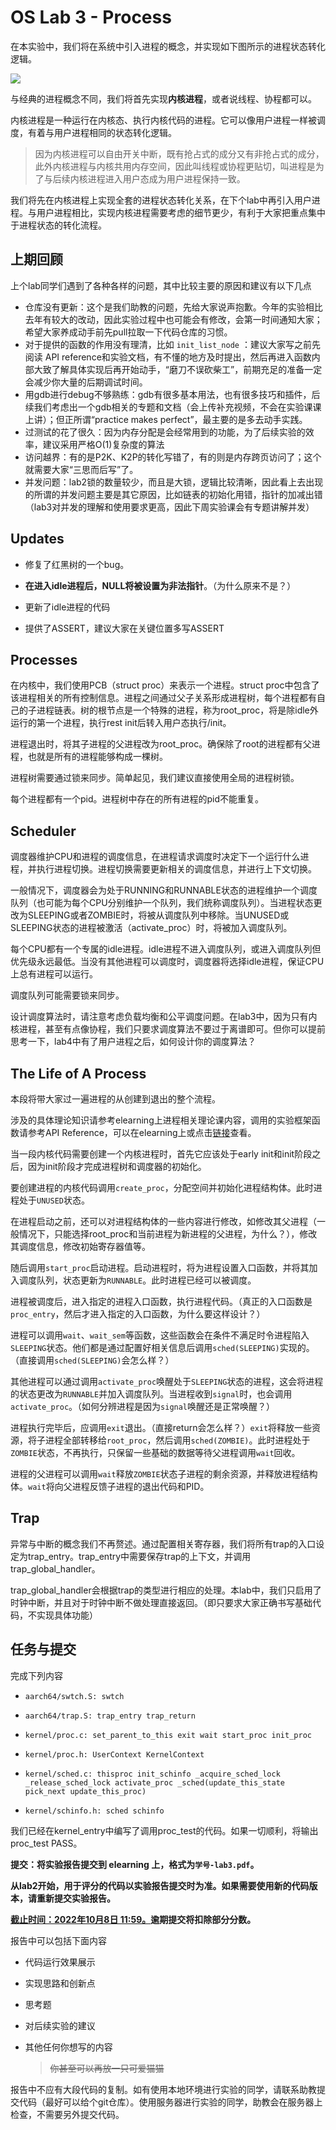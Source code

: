 # OS Lab 3 - Process

在本实验中，我们将在系统中引入进程的概念，并实现如下图所示的进程状态转化逻辑。

![](C:\Users\ASUS\AppData\Roaming\marktext\images\2022-09-22-16-00-06-image.png)

与经典的进程概念不同，我们将首先实现**内核进程**，或者说线程、协程都可以。

内核进程是一种运行在内核态、执行内核代码的进程。它可以像用户进程一样被调度，有着与用户进程相同的状态转化逻辑。

> 因为内核进程可以自由开关中断，既有抢占式的成分又有非抢占式的成分，此外内核进程与内核共用内存空间，因此叫线程或协程更贴切，叫进程是为了与后续内核进程进入用户态成为用户进程保持一致。

我们将先在内核进程上实现全套的进程状态转化关系，在下个lab中再引入用户进程。与用户进程相比，实现内核进程需要考虑的细节更少，有利于大家把重点集中于进程状态的转化流程。

## 上期回顾

上个lab同学们遇到了各种各样的问题，其中比较主要的原因和建议有以下几点

- 仓库没有更新：这个是我们助教的问题，先给大家说声抱歉。今年的实验相比去年有较大的改动，因此实验过程中也可能会有修改，会第一时间通知大家；希望大家养成动手前先pull拉取一下代码仓库的习惯。
- 对于提供的函数的作用没有理清，比如 `init_list_node` ：建议大家写之前先阅读 API reference和实验文档，有不懂的地方及时提出，然后再进入函数内部大致了解具体实现后再开始动手，“磨刀不误砍柴工”，前期充足的准备一定会减少你大量的后期调试时间。
- 用gdb进行debug不够熟练：gdb有很多基本用法，也有很多技巧和插件，后续我们考虑出一个gdb相关的专题和文档（会上传补充视频，不会在实验课课上讲）；但正所谓“practice makes perfect”，最主要的是多去动手实践。
- 过测试的花了很久：因为内存分配是会经常用到的功能，为了后续实验的效率，建议采用严格O(1)复杂度的算法
- 访问越界：有的是P2K、K2P的转化写错了，有的则是内存跨页访问了；这个就需要大家“三思而后写”了。
- 并发问题：lab2锁的数量较少，而且是大锁，逻辑比较清晰，因此看上去出现的所谓的并发问题主要是其它原因，比如链表的初始化用错，指针的加减出错（lab3对并发的理解和使用要求更高，因此下周实验课会有专题讲解并发）

## Updates

* 修复了红黑树的一个bug。

* **在进入idle进程后，NULL将被设置为非法指针**。（为什么原来不是？）

* 更新了idle进程的代码

* 提供了ASSERT，建议大家在关键位置多写ASSERT

## Processes

在内核中，我们使用PCB（struct proc）来表示一个进程。struct proc中包含了该进程相关的所有控制信息。进程之间通过父子关系形成进程树，每个进程都有自己的子进程链表。树的根节点是一个特殊的进程，称为root\_proc，将是除idle外运行的第一个进程，执行rest init后转入用户态执行/init。

进程退出时，将其子进程的父进程改为root\_proc。确保除了root的进程都有父进程，也就是所有的进程能够构成一棵树。

进程树需要通过锁来同步。简单起见，我们建议直接使用全局的进程树锁。

每个进程都有一个pid。进程树中存在的所有进程的pid不能重复。

## Scheduler

调度器维护CPU和进程的调度信息，在进程请求调度时决定下一个运行什么进程，并执行进程切换。进程切换需要更新相关的调度信息，并进行上下文切换。

一般情况下，调度器会为处于RUNNING和RUNNABLE状态的进程维护一个调度队列（也可能为每个CPU分别维护一个队列，我们统称调度队列）。当进程状态更改为SLEEPING或者ZOMBIE时，将被从调度队列中移除。当UNUSED或SLEEPING状态的进程被激活（activate\_proc）时，将被加入调度队列。

每个CPU都有一个专属的idle进程。idle进程不进入调度队列，或进入调度队列但优先级永远最低。当没有其他进程可以调度时，调度器将选择idle进程，保证CPU上总有进程可以运行。

调度队列可能需要锁来同步。

设计调度算法时，请注意考虑负载均衡和公平调度问题。在lab3中，因为只有内核进程，甚至有点像协程，我们只要求调度算法不要过于离谱即可。但你可以提前思考一下，lab4中有了用户进程之后，如何设计你的调度算法？

## The Life of A Process

本段将带大家过一遍进程的从创建到退出的整个流程。

涉及的具体理论知识请参考elearning上进程相关理论课内容，调用的实验框架函数请参考API Reference，可以在elearning上或点击[链接](https://www.overleaf.com/project/6322d10d651a179716ac29e2)查看。

当一段内核代码需要创建一个内核进程时，首先它应该处于early init和init阶段之后，因为init阶段才完成进程树和调度器的初始化。

要创建进程的内核代码调用`create_proc`，分配空间并初始化进程结构体。此时进程处于`UNUSED`状态。

在进程启动之前，还可以对进程结构体的一些内容进行修改，如修改其父进程（一般情况下，只能选择root\_proc和当前进程为新进程的父进程，为什么？），修改其调度信息，修改初始寄存器值等。

随后调用`start_proc`启动进程。启动进程时，将为进程设置入口函数，并将其加入调度队列，状态更新为`RUNNABLE`。此时进程已经可以被调度。

进程被调度后，进入指定的进程入口函数，执行进程代码。（真正的入口函数是`proc_entry`，然后才进入指定的入口函数，为什么要这样设计？）

进程可以调用`wait`、`wait_sem`等函数，这些函数会在条件不满足时令进程陷入`SLEEPING`状态。他们都是通过配置好相关信息后调用`sched(SLEEPING)`实现的。（直接调用`sched(SLEEPING)`会怎么样？）

其他进程可以通过调用`activate_proc`唤醒处于`SLEEPING`状态的进程，这会将进程的状态更改为`RUNNABLE`并加入调度队列。当进程收到`signal`时，也会调用`activate_proc`。（如何分辨进程是因为`signal`唤醒还是正常唤醒？）

进程执行完毕后，应调用`exit`退出。（直接return会怎么样？）`exit`将释放一些资源，将子进程全部转移给`root_proc`，然后调用`sched(ZOMBIE)`。此时进程处于`ZOMBIE`状态，不再执行，只保留一些基础的数据等待父进程调用`wait`回收。

进程的父进程可以调用`wait`释放`ZOMBIE`状态子进程的剩余资源，并释放进程结构体。`wait`将向父进程反馈子进程的退出代码和PID。

## Trap

异常与中断的概念我们不再赘述。通过配置相关寄存器，我们将所有trap的入口设定为trap\_entry。trap\_entry中需要保存trap的上下文，并调用trap\_global\_handler。

trap\_global\_handler会根据trap的类型进行相应的处理。本lab中，我们只启用了时钟中断，并且对于时钟中断不做处理直接返回。（即只要求大家正确书写基础代码，不实现具体功能）

## 任务与提交

完成下列内容

* `aarch64/swtch.S: swtch`

* `aarch64/trap.S: trap_entry trap_return`

* `kernel/proc.c: set_parent_to_this exit wait start_proc init_proc`

* `kernel/proc.h: UserContext KernelContext`

* `kernel/sched.c: thisproc init_schinfo _acquire_sched_lock _release_sched_lock activate_proc _sched(update_this_state pick_next update_this_proc)`

* `kernel/schinfo.h: sched schinfo`

我们已经在kernel\_entry中编写了调用proc\_test的代码。如果一切顺利，将输出proc\_test PASS。

**提交：将实验报告提交到 elearning 上，格式为`学号-lab3.pdf`。**

**从lab2开始，用于评分的代码以实验报告提交时为准。如果需要使用新的代码版本，请重新提交实验报告。**

**<u>截止时间：2022年10月8日 11:59。</u>逾期提交将扣除部分分数。**

报告中可以包括下面内容

- 代码运行效果展示

- 实现思路和创新点

- 思考题

- 对后续实验的建议

- 其他任何你想写的内容
  
  > ~~你甚至可以再放一只可爱猫猫~~

报告中不应有大段代码的复制。如有使用本地环境进行实验的同学，请联系助教提交代码（最好可以给个git仓库）。使用服务器进行实验的同学，助教会在服务器上检查，不需要另外提交代码。


